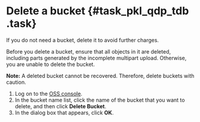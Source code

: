 # Delete a bucket {#task_pkl_qdp_tdb .task}

If you do not need a bucket, delete it to avoid further charges.

Before you delete a bucket, ensure that all objects in it are deleted, including parts generated by the incomplete multipart upload. Otherwise, you are unable to delete the bucket.

**Note:** A deleted bucket cannot be recovered. Therefore, delete buckets with caution.

1.   Log on to the [OSS console](https://oss.console.aliyun.com/). 
2.   In the bucket name list, click the name of the bucket that you want to delete, and then click **Delete Bucket**. 
3.   In the dialog box that appears, click **OK**. 

